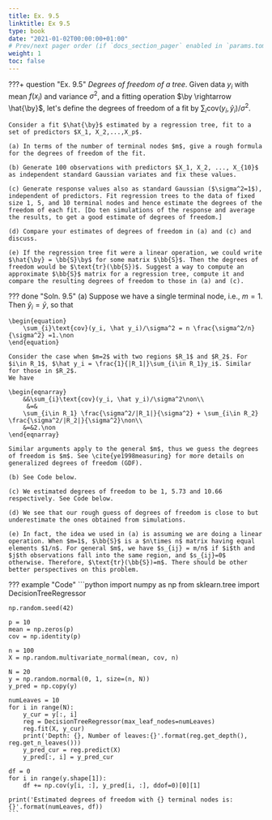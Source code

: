 ```yaml
---
title: Ex. 9.5
linktitle: Ex 9.5
type: book
date: "2021-01-02T00:00:00+01:00"
# Prev/next pager order (if `docs_section_pager` enabled in `params.toml`)
weight: 1
toc: false
---
```


???+ question "Ex. 9.5"
    *Degrees of freedom of a tree*. Given data $y_i$ with mean $f(x_i)$ and variance $\sigma^2$, and a fitting operation $\by \rightarrow \hat{\by}$, let's define the degrees of freedom of a fit by $\sum_{i}\text{cov}(y_i, \hat y_i)/\sigma^2$.

	Consider a fit $\hat{\by}$ estimated by a regression tree, fit to a set of predictors $X_1, X_2,...,X_p$.
	
	(a) In terms of the number of terminal nodes $m$, give a rough formula for the degrees of freedom of the fit.
	
    (b) Generate 100 observations with predictors $X_1, X_2, ..., X_{10}$ as independent standard Gaussian variates and fix these values.
	
    (c) Generate response values also as standard Gaussian ($\sigma^2=1$), independent of predictors. Fit regression trees to the data of fixed size 1, 5, and 10 terminal nodes and hence estimate the degrees of the freedom of each fit. [Do ten simulations of the response and average the results, to get a good estimate of degrees of freedom.]
	
    (d) Compare your estimates of degrees of freedom in (a) and (c) and discuss.
	
    (e) If the regression tree fit were a linear operation, we could write $\hat{\by} = \bb{S}\by$ for some matrix $\bb{S}$. Then the degrees of freedom would be $\text{tr}(\bb{S})$. Suggest a way to compute an approximate $\bb{S}$ matrix for a regression tree, compute it and compare the resulting degrees of freedom to those in (a) and (c).

??? done "Soln. 9.5"
    (a) Suppose we have a single terminal node, i.e., $m=1$. Then $\hat y_i = \bar y$, so that 
	
    \begin{equation}
		\sum_{i}\text{cov}(y_i, \hat y_i)/\sigma^2 = n \frac{\sigma^2/n}{\sigma^2} =1.\non
	\end{equation}
	
    Consider the case when $m=2$ with two regions $R_1$ and $R_2$. For $i\in R_1$, $\hat y_i = \frac{1}{|R_1|}\sum_{i\in R_1}y_i$. Similar for those in $R_2$.
	We have 
	
    \begin{eqnarray}
		&&\sum_{i}\text{cov}(y_i, \hat y_i)/\sigma^2\non\\
		 &=& 
		\sum_{i\in R_1} \frac{\sigma^2/|R_1|}{\sigma^2} + \sum_{i\in R_2} \frac{\sigma^2/|R_2|}{\sigma^2}\non\\
		&=&2.\non
	\end{eqnarray}
	
    Similar arguments apply to the general $m$, thus we guess the degrees of freedom is $m$. See \cite{ye1998measuring} for more details on generalized degrees of freedom (GDF).
	
    (b) See Code below.
	
    (c) We estimated degrees of freedom to be 1, 5.73 and 10.66 respectively. See Code below.
	
    (d) We see that our rough guess of degrees of freedom is close to but underestimate the ones obtained from simulations.
	
    (e) In fact, the idea we used in (a) is assuming we are doing a linear operation. When $m=1$, $\bb{S}$ is a $n\times n$ matrix having equal elements $1/n$. For general $m$, we have $s_{ij} = m/n$ if $i$th and $j$th observations fall into the same region, and $s_{ij}=0$ otherwise. Therefore, $\text{tr}(\bb{S})=m$. There should be other better perspectives on this problem. 

??? example "Code"
    ```python
    import numpy as np
    from sklearn.tree import DecisionTreeRegressor

    np.random.seed(42)

    p = 10
    mean = np.zeros(p)
    cov = np.identity(p)

    n = 100
    X = np.random.multivariate_normal(mean, cov, n)

    N = 20
    y = np.random.normal(0, 1, size=(n, N))
    y_pred = np.copy(y)

    numLeaves = 10
    for i in range(N):
        y_cur = y[:, i]
        reg = DecisionTreeRegressor(max_leaf_nodes=numLeaves)
        reg.fit(X, y_cur)
        print('Depth: {}, Number of leaves:{}'.format(reg.get_depth(), reg.get_n_leaves()))
        y_pred_cur = reg.predict(X)
        y_pred[:, i] = y_pred_cur

    df = 0
    for i in range(y.shape[1]):
        df += np.cov(y[i, :], y_pred[i, :], ddof=0)[0][1]

    print('Estimated degrees of freedom with {} terminal nodes is: {}'.format(numLeaves, df))
    ```